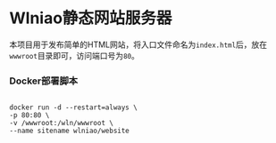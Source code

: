 # Wlniao静态网站服务器
本项目用于发布简单的HTML网站，将入口文件命名为`index.html`后，放在`wwwroot`目录即可，访问端口号为`80`。
### Docker部署脚本
```

docker run -d --restart=always \
-p 80:80 \
-v /wwwroot:/wln/wwwroot \
--name sitename wlniao/website
```